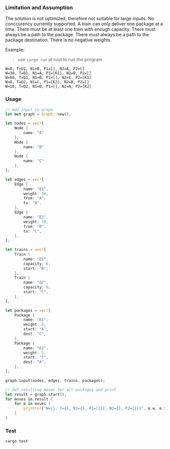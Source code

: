 ### Limitation and Assumption
The solution is not optimized, therefore not suitable for large inputs. No conccurency currently supported.
A train can only deliver one package at a time.
There must be at least one train with enough capacity.
There must always be a path to the package.
There must always be a path to the package destination.
There is no negative weights.

Example:

> use `cargo run` at root to run the program

```
W=0, T=Q1, N1=B, P1=[], N2=A, P2=[]
W=30, T=Q1, N1=A, P1=[K1], N2=B, P2=[]
W=60, T=Q1, N1=B, P1=[], N2=C, P2=[K1]
W=0, T=Q2, N1=C, P1=[K2], N2=B, P2=[]
W=10, T=Q2, N1=B, P1=[], N2=A, P2=[K2]
```

### Usage

```rs
// Add input to graph
let mut graph = Graph::new();

let nodes = vec![
    Node {
        name: "A"
    },
    Node {
        name: "B"
    },
    Node {
        name: "C"
    },
];

let edges = vec![
    Edge {
        name: "E1",
        weight: 30,
        from: "A",
        to: "B",
    },
    Edge {
        name: "E2",
        weight: 10,
        from: "B",
        to: "C",
    },
];

let trains = vec![
    Train {
        name: "Q1",
        capacity: 6,
        start: "B",
    },
    Train {
        name: "Q2",
        capacity: 6,
        start: "C",
    },
];

let packages = vec![
    Package {
        name: "K1",
        weight: 5,
        start: "A",
        dest: "C",
    },
    Package {
        name: "K2",
        weight: 5,
        start: "C",
        dest: "A",
    },
];

graph.input(nodes, edges, trains, packages);

// Get resulting moves for all packages and print
let result = graph.start();
for moves in result {
    for m in moves {
        println!("W={}, T={}, N1={}, P1=[{}], N2={}, P2=[{}]", m.w, m.t, m.n1, m.p1, m.n2, m.p2);
    }
}
```

### Test

```bash
cargo test
```
